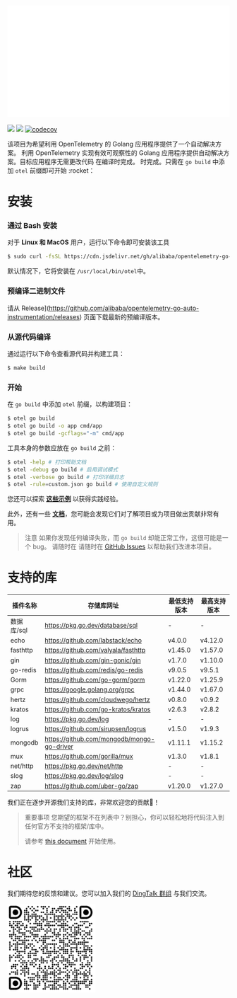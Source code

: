 ![](anim-logo.svg)

[![](https://shields.io/badge/Docs-English-blue?logo=Read%20The%20Docs)](./README.md)
[![](https://shields.io/badge/Readme-中文-blue?logo=Read%20The%20Docs)](./README_CN.md)
[![codecov](https://codecov.io/gh/alibaba/opentelemetry-go-auto-instrumentation/branch/main/graph/badge.svg)](https://codecov.io/gh/alibaba/opentelemetry-go-auto-instrumentation)

该项目为希望利用 OpenTelemetry 的 Golang 应用程序提供了一个自动解决方案。
利用 OpenTelemetry 实现有效可观察性的 Golang 应用程序提供自动解决方案。目标应用程序无需更改代码
在编译时完成。
时完成。只需在 `go build` 中添加 `otel` 前缀即可开始 :rocket：

# 安装

### 通过 Bash 安装
对于 **Linux 和 MacOS** 用户，运行以下命令即可安装该工具
```bash
$ sudo curl -fsSL https://cdn.jsdelivr.net/gh/alibaba/opentelemetry-go-auto-instrumentation@main/install.sh | sudo bash
```
默认情况下，它将安装在 `/usr/local/bin/otel`中。

### 预编译二进制文件

请从
Release](https://github.com/alibaba/opentelemetry-go-auto-instrumentation/releases)
页面下载最新的预编译版本。

### 从源代码编译

通过运行以下命令查看源代码并构建工具：

```bash
$ make build
```

### 开始

在 `go build` 中添加 `otel` 前缀，以构建项目：

```bash
$ otel go build
$ otel go build -o app cmd/app
$ otel go build -gcflags="-m" cmd/app
```
工具本身的参数应放在 `go build` 之前：

```bash
$ otel -help # 打印帮助文档
$ otel -debug go build # 启用调试模式
$ otel -verbose go build # 打印详细日志
$ otel -rule=custom.json go build # 使用自定义规则
```

您还可以探索 [**这些示例**](./example/) 以获得实践经验。

此外，还有一些 [**文档**](./docs)，您可能会发现它们对了解项目或为项目做出贡献非常有用。

> 注意
> 如果你发现任何编译失败，而 `go build` 却能正常工作，这很可能是一个 bug。
> 请随时在
> 请随时在 [GitHub Issues](https://github.com/alibaba/opentelemetry-go-auto-instrumentation/issues)
> 以帮助我们改进本项目。

# 支持的库

| 插件名称 | 存储库网址 | 最低支持版本 | 最高支持版本
| ------------ | ------------------------------------------ | --------------------- | --------------------- |
| 数据库/sql | https://pkg.go.dev/database/sql | - | - |
| echo | https://github.com/labstack/echo | v4.0.0 | v4.12.0 | v4.12.0
| fasthttp | https://github.com/valyala/fasthttp | v1.45.0 | v1.57.0 |
| gin | https://github.com/gin-gonic/gin | v1.7.0 | v1.10.0 | v4.0.0 | v4.12.0 | fasthttp
| go-redis | https://github.com/redis/go-redis | v9.0.5 | v9.5.1 |
| Gorm | https://github.com/go-gorm/gorm | v1.22.0 | v1.25.9 |
|grpc | https://google.golang.org/grpc | v1.44.0 | v1.67.0 |
|hertz | https://github.com/cloudwego/hertz | v0.8.0 | v0.9.2 |
|kratos | https://github.com/go-kratos/kratos | v2.6.3 | v2.8.2 |
| log | https://pkg.go.dev/log | - | - |
| logrus | https://github.com/sirupsen/logrus | v1.5.0 | v1.9.3 | | mongodb
| mongodb | https://github.com/mongodb/mongo-go-driver | v1.11.1 | v1.15.2 |
| mux | https://github.com/gorilla/mux | v1.3.0 | v1.8.1 |
| net/http | https://pkg.go.dev/net/http | - | - |
| slog | https://pkg.go.dev/log/slog | - | - |
| zap | https://github.com/uber-go/zap | v1.20.0 | v1.27.0 |

我们正在逐步开源我们支持的库，非常欢迎您的贡献💖！

> 重要事项
> 您期望的框架不在列表中？别担心，你可以轻松地将代码注入到任何官方不支持的框架/库中。
>
> 请参考 [this document](./how-to-add-a-new-rule.md) 开始使用。

# 社区

我们期待您的反馈和建议。您可以加入我们的 [DingTalk 群组](https://qr.dingtalk.com/action/joingroup?code=v1,k1,GyDX5fUTYnJ0En8MrVbHBYTGUcPXJ/NdsmLODGibd0w=&_dt_no_comment=1&origin=11? )
与我们交流。

<img src="dingtalk.png" height="200">